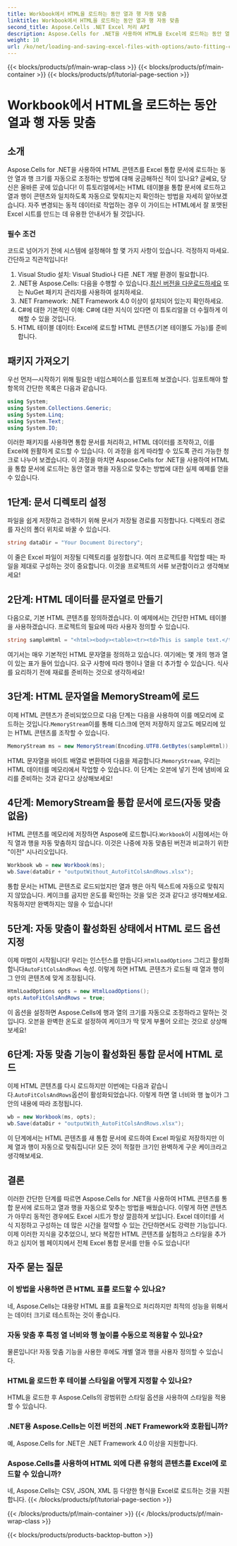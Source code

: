 ```yaml
---
title: Workbook에서 HTML을 로드하는 동안 열과 행 자동 맞춤
linktitle: Workbook에서 HTML을 로드하는 동안 열과 행 자동 맞춤
second_title: Aspose.Cells .NET Excel 처리 API
description: Aspose.Cells for .NET을 사용하여 HTML을 Excel에 로드하는 동안 열과 행을 자동으로 맞추는 방법을 알아보세요. 단계별 가이드가 포함되어 있습니다.
weight: 10
url: /ko/net/loading-and-saving-excel-files-with-options/auto-fitting-columns-and-rows/
---
```


{{< blocks/products/pf/main-wrap-class >}}
{{< blocks/products/pf/main-container >}}
{{< blocks/products/pf/tutorial-page-section >}}

# Workbook에서 HTML을 로드하는 동안 열과 행 자동 맞춤

## 소개
Aspose.Cells for .NET을 사용하여 HTML 콘텐츠를 Excel 통합 문서에 로드하는 동안 열과 행 크기를 자동으로 조정하는 방법에 대해 궁금해하신 적이 있나요? 글쎄요, 당신은 올바른 곳에 있습니다! 이 튜토리얼에서는 HTML 테이블을 통합 문서에 로드하고 열과 행이 콘텐츠와 일치하도록 자동으로 맞춰지는지 확인하는 방법을 자세히 알아보겠습니다. 자주 변경되는 동적 데이터로 작업하는 경우 이 가이드는 HTML에서 잘 포맷된 Excel 시트를 만드는 데 유용한 안내서가 될 것입니다.
### 필수 조건
코드로 넘어가기 전에 시스템에 설정해야 할 몇 가지 사항이 있습니다. 걱정하지 마세요. 간단하고 직관적입니다!
1. Visual Studio 설치: Visual Studio나 다른 .NET 개발 환경이 필요합니다.
2.  .NET용 Aspose.Cells: 다음을 수행할 수 있습니다.[최신 버전을 다운로드하세요](https://releases.aspose.com/cells/net/) 또는 NuGet 패키지 관리자를 사용하여 설치하세요.
3. .NET Framework: .NET Framework 4.0 이상이 설치되어 있는지 확인하세요.
4. C#에 대한 기본적인 이해: C#에 대한 지식이 있다면 이 튜토리얼을 더 수월하게 이해할 수 있을 것입니다.
5. HTML 테이블 데이터: Excel에 로드할 HTML 콘텐츠(기본 테이블도 가능)를 준비합니다.
## 패키지 가져오기
우선 먼저—시작하기 위해 필요한 네임스페이스를 임포트해 보겠습니다. 임포트해야 할 항목의 간단한 목록은 다음과 같습니다.
```csharp
using System;
using System.Collections.Generic;
using System.Linq;
using System.Text;
using System.IO;
```
이러한 패키지를 사용하면 통합 문서를 처리하고, HTML 데이터를 조작하고, 이를 Excel에 원활하게 로드할 수 있습니다.
이 과정을 쉽게 따라할 수 있도록 관리 가능한 청크로 나누어 보겠습니다. 이 과정을 마치면 Aspose.Cells for .NET을 사용하여 HTML을 통합 문서에 로드하는 동안 열과 행을 자동으로 맞추는 방법에 대한 실제 예제를 얻을 수 있습니다.
## 1단계: 문서 디렉토리 설정
파일을 쉽게 저장하고 검색하기 위해 문서가 저장될 경로를 지정합니다. 디렉토리 경로를 자신의 폴더 위치로 바꿀 수 있습니다.
```csharp
string dataDir = "Your Document Directory";
```
이 줄은 Excel 파일이 저장될 디렉토리를 설정합니다. 여러 프로젝트를 작업할 때는 파일을 제대로 구성하는 것이 중요합니다. 이것을 프로젝트의 서류 보관함이라고 생각해보세요!
## 2단계: HTML 데이터를 문자열로 만들기
다음으로, 기본 HTML 콘텐츠를 정의하겠습니다. 이 예제에서는 간단한 HTML 테이블을 사용하겠습니다. 프로젝트의 필요에 따라 사용자 정의할 수 있습니다.
```csharp
string sampleHtml = "<html><body><table><tr><td>This is sample text.</td><td>Some text.</td></tr><tr><td>This is another sample text.</td><td>Some text.</td></tr></table></body></html>";
```
여기서는 매우 기본적인 HTML 문자열을 정의하고 있습니다. 여기에는 몇 개의 행과 열이 있는 표가 들어 있습니다. 요구 사항에 따라 행이나 열을 더 추가할 수 있습니다. 식사를 요리하기 전에 재료를 준비하는 것으로 생각하세요!
## 3단계: HTML 문자열을 MemoryStream에 로드
 이제 HTML 콘텐츠가 준비되었으므로 다음 단계는 다음을 사용하여 이를 메모리에 로드하는 것입니다.`MemoryStream`이를 통해 디스크에 먼저 저장하지 않고도 메모리에 있는 HTML 콘텐츠를 조작할 수 있습니다.
```csharp
MemoryStream ms = new MemoryStream(Encoding.UTF8.GetBytes(sampleHtml));
```
 HTML 문자열을 바이트 배열로 변환하여 다음을 제공합니다.`MemoryStream`, 우리는 HTML 데이터를 메모리에서 작업할 수 있습니다. 이 단계는 오븐에 넣기 전에 냄비에 요리를 준비하는 것과 같다고 상상해보세요!
## 4단계: MemoryStream을 통합 문서에 로드(자동 맞춤 없음)
 HTML 콘텐츠를 메모리에 저장하면 Aspose에 로드합니다.`Workbook`이 시점에서는 아직 열과 행을 자동 맞춤하지 않습니다. 이것은 나중에 자동 맞춤된 버전과 비교하기 위한 "이전" 시나리오입니다.
```csharp
Workbook wb = new Workbook(ms);
wb.Save(dataDir + "outputWithout_AutoFitColsAndRows.xlsx");
```
통합 문서는 HTML 콘텐츠로 로드되었지만 열과 행은 아직 텍스트에 자동으로 맞춰지지 않았습니다. 케이크를 굽지만 온도를 확인하는 것을 잊은 것과 같다고 생각해보세요. 작동하지만 완벽하지는 않을 수 있습니다!
## 5단계: 자동 맞춤이 활성화된 상태에서 HTML 로드 옵션 지정
 이제 마법이 시작됩니다! 우리는 인스턴스를 만듭니다.`HtmlLoadOptions` 그리고 활성화합니다`AutoFitColsAndRows` 속성. 이렇게 하면 HTML 콘텐츠가 로드될 때 열과 행이 그 안의 콘텐츠에 맞게 조정됩니다.
```csharp
HtmlLoadOptions opts = new HtmlLoadOptions();
opts.AutoFitColsAndRows = true;
```
이 옵션을 설정하면 Aspose.Cells에 행과 열의 크기를 자동으로 조정하라고 말하는 것입니다. 오븐을 완벽한 온도로 설정하여 케이크가 딱 맞게 부풀어 오르는 것으로 상상해 보세요!
## 6단계: 자동 맞춤 기능이 활성화된 통합 문서에 HTML 로드
 이제 HTML 콘텐츠를 다시 로드하지만 이번에는 다음과 같습니다.`AutoFitColsAndRows`옵션이 활성화되었습니다. 이렇게 하면 열 너비와 행 높이가 그 안의 내용에 따라 조정됩니다.
```csharp
wb = new Workbook(ms, opts);
wb.Save(dataDir + "outputWith_AutoFitColsAndRows.xlsx");
```
이 단계에서는 HTML 콘텐츠를 새 통합 문서에 로드하여 Excel 파일로 저장하지만 이제 열과 행이 자동으로 맞춰집니다! 모든 것이 적절한 크기인 완벽하게 구운 케이크라고 생각해보세요.
## 결론
이러한 간단한 단계를 따르면 Aspose.Cells for .NET을 사용하여 HTML 콘텐츠를 통합 문서에 로드하고 열과 행을 자동으로 맞추는 방법을 배웠습니다. 이렇게 하면 콘텐츠가 아무리 동적인 경우에도 Excel 시트가 항상 깔끔하게 보입니다. Excel 데이터를 서식 지정하고 구성하는 데 많은 시간을 절약할 수 있는 간단하면서도 강력한 기능입니다.
이제 이러한 지식을 갖추었으니, 보다 복잡한 HTML 콘텐츠를 실험하고 스타일을 추가하고 심지어 웹 페이지에서 전체 Excel 통합 문서를 만들 수도 있습니다!
## 자주 묻는 질문
### 이 방법을 사용하면 큰 HTML 표를 로드할 수 있나요?
네, Aspose.Cells는 대용량 HTML 표를 효율적으로 처리하지만 최적의 성능을 위해서는 데이터 크기로 테스트하는 것이 좋습니다.
### 자동 맞춤 후 특정 열 너비와 행 높이를 수동으로 적용할 수 있나요?
물론입니다! 자동 맞춤 기능을 사용한 후에도 개별 열과 행을 사용자 정의할 수 있습니다.
### HTML을 로드한 후 테이블 스타일을 어떻게 지정할 수 있나요?
HTML을 로드한 후 Aspose.Cells의 광범위한 스타일 옵션을 사용하여 스타일을 적용할 수 있습니다.
### .NET용 Aspose.Cells는 이전 버전의 .NET Framework와 호환됩니까?
예, Aspose.Cells for .NET은 .NET Framework 4.0 이상을 지원합니다.
### Aspose.Cells를 사용하여 HTML 외에 다른 유형의 콘텐츠를 Excel에 로드할 수 있습니까?
네, Aspose.Cells는 CSV, JSON, XML 등 다양한 형식을 Excel로 로드하는 것을 지원합니다.
{{< /blocks/products/pf/tutorial-page-section >}}

{{< /blocks/products/pf/main-container >}}
{{< /blocks/products/pf/main-wrap-class >}}

{{< blocks/products/products-backtop-button >}}
